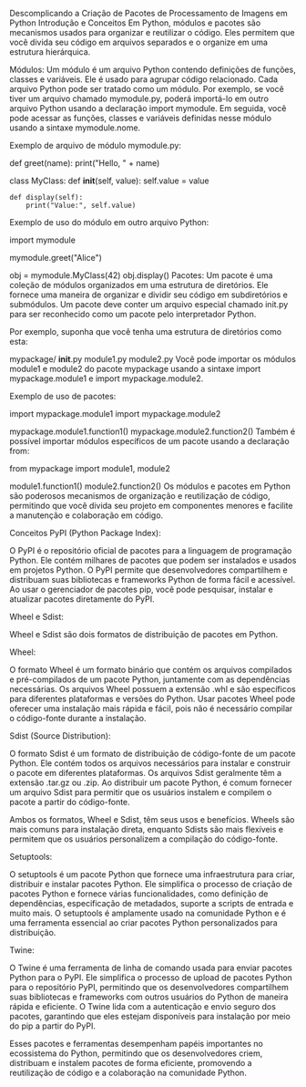 Descomplicando a Criação de Pacotes de Processamento de Imagens em Python
Introdução e Conceitos
Em Python, módulos e pacotes são mecanismos usados para organizar e reutilizar o código. Eles permitem que você divida seu código em arquivos separados e o organize em uma estrutura hierárquica.

Módulos:
Um módulo é um arquivo Python contendo definições de funções, classes e variáveis. Ele é usado para agrupar código relacionado. Cada arquivo Python pode ser tratado como um módulo. Por exemplo, se você tiver um arquivo chamado mymodule.py, poderá importá-lo em outro arquivo Python usando a declaração import mymodule. Em seguida, você pode acessar as funções, classes e variáveis definidas nesse módulo usando a sintaxe mymodule.nome.

Exemplo de arquivo de módulo mymodule.py:

def greet(name):
    print("Hello, " + name)

class MyClass:
    def __init__(self, value):
        self.value = value

    def display(self):
        print("Value:", self.value)
Exemplo de uso do módulo em outro arquivo Python:

import mymodule

mymodule.greet("Alice")

obj = mymodule.MyClass(42)
obj.display()
Pacotes:
Um pacote é uma coleção de módulos organizados em uma estrutura de diretórios. Ele fornece uma maneira de organizar e dividir seu código em subdiretórios e submódulos. Um pacote deve conter um arquivo especial chamado init.py para ser reconhecido como um pacote pelo interpretador Python.

Por exemplo, suponha que você tenha uma estrutura de diretórios como esta:

mypackage/
    __init__.py
    module1.py
    module2.py
Você pode importar os módulos module1 e module2 do pacote mypackage usando a sintaxe import mypackage.module1 e import mypackage.module2.

Exemplo de uso de pacotes:

import mypackage.module1
import mypackage.module2

mypackage.module1.function1()
mypackage.module2.function2()
Também é possível importar módulos específicos de um pacote usando a declaração from:

from mypackage import module1, module2

module1.function1()
module2.function2()
Os módulos e pacotes em Python são poderosos mecanismos de organização e reutilização de código, permitindo que você divida seu projeto em componentes menores e facilite a manutenção e colaboração em código.

Conceitos
PyPI (Python Package Index):

O PyPI é o repositório oficial de pacotes para a linguagem de programação Python. Ele contém milhares de pacotes que podem ser instalados e usados em projetos Python. O PyPI permite que desenvolvedores compartilhem e distribuam suas bibliotecas e frameworks Python de forma fácil e acessível. Ao usar o gerenciador de pacotes pip, você pode pesquisar, instalar e atualizar pacotes diretamente do PyPI.

Wheel e Sdist:

Wheel e Sdist são dois formatos de distribuição de pacotes em Python.

Wheel:

O formato Wheel é um formato binário que contém os arquivos compilados e pré-compilados de um pacote Python, juntamente com as dependências necessárias. Os arquivos Wheel possuem a extensão .whl e são específicos para diferentes plataformas e versões do Python. Usar pacotes Wheel pode oferecer uma instalação mais rápida e fácil, pois não é necessário compilar o código-fonte durante a instalação.

Sdist (Source Distribution):

O formato Sdist é um formato de distribuição de código-fonte de um pacote Python. Ele contém todos os arquivos necessários para instalar e construir o pacote em diferentes plataformas. Os arquivos Sdist geralmente têm a extensão .tar.gz ou .zip. Ao distribuir um pacote Python, é comum fornecer um arquivo Sdist para permitir que os usuários instalem e compilem o pacote a partir do código-fonte.

Ambos os formatos, Wheel e Sdist, têm seus usos e benefícios. Wheels são mais comuns para instalação direta, enquanto Sdists são mais flexíveis e permitem que os usuários personalizem a compilação do código-fonte.

Setuptools:

O setuptools é um pacote Python que fornece uma infraestrutura para criar, distribuir e instalar pacotes Python. Ele simplifica o processo de criação de pacotes Python e fornece várias funcionalidades, como definição de dependências, especificação de metadados, suporte a scripts de entrada e muito mais. O setuptools é amplamente usado na comunidade Python e é uma ferramenta essencial ao criar pacotes Python personalizados para distribuição.

Twine:

O Twine é uma ferramenta de linha de comando usada para enviar pacotes Python para o PyPI. Ele simplifica o processo de upload de pacotes Python para o repositório PyPI, permitindo que os desenvolvedores compartilhem suas bibliotecas e frameworks com outros usuários do Python de maneira rápida e eficiente. O Twine lida com a autenticação e envio seguro dos pacotes, garantindo que eles estejam disponíveis para instalação por meio do pip a partir do PyPI.

Esses pacotes e ferramentas desempenham papéis importantes no ecossistema do Python, permitindo que os desenvolvedores criem, distribuam e instalem pacotes de forma eficiente, promovendo a reutilização de código e a colaboração na comunidade Python.


